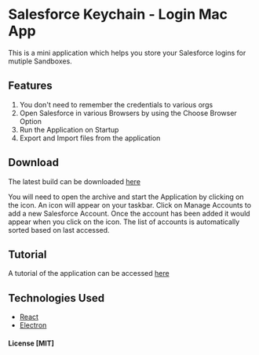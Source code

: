 # Salesforce Keychain - Login Mac App

This is a mini application which helps you store your Salesforce logins for mutiple Sandboxes. 

## Features

1. You don't need to remember the credentials to various orgs
2. Open Salesforce in various Browsers by using the Choose Browser Option
3. Run the Application on Startup
4. Export and Import files from the application

## Download

The latest build can be downloaded [here](https://s3-us-west-2.amazonaws.com/salesforcekeychain/SalesforceKeychain.zip)

You will need to open the archive and start the Application by clicking on the icon. An icon will appear on your taskbar. Click on Manage Accounts to add a new Salesforce Account.
Once the account has been added it would appear when you click on the icon. The list of accounts is automatically sorted based on last accessed.

## Tutorial

A tutorial of the application can be accessed [here](https://youtu.be/ydQr4s4Kqfk)

## Technologies Used

* [React](https://facebook.github.io/react/)
* [Electron](http://electron.atom.io/docs/latest)

#### License [MIT]

